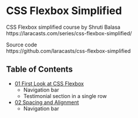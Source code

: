 <h1>CSS Flexbox Simplified</h1>
<p>CSS Flexbox simplified course by Shruti Balasa <br>https://laracasts.com/series/css-flexbox-simplified/</p>
<p>Source code <br>https://github.com/laracasts/css-flexbox-simplified</p>

## Table of Contents

- [01 First Look at CSS Flexbox](https://dragoncillos.github.io/CSS-Flexbox-Laracasts-Shruti-Balasa/01-first-look.html)
  - Navigation bar
  - Testimonial section in a single row
- [02 Spacing and Alignment](https://dragoncillos.github.io/CSS-Flexbox-Laracasts-Shruti-Balasa/02-spacing-and-alignment.html)
  - Navigation bar
